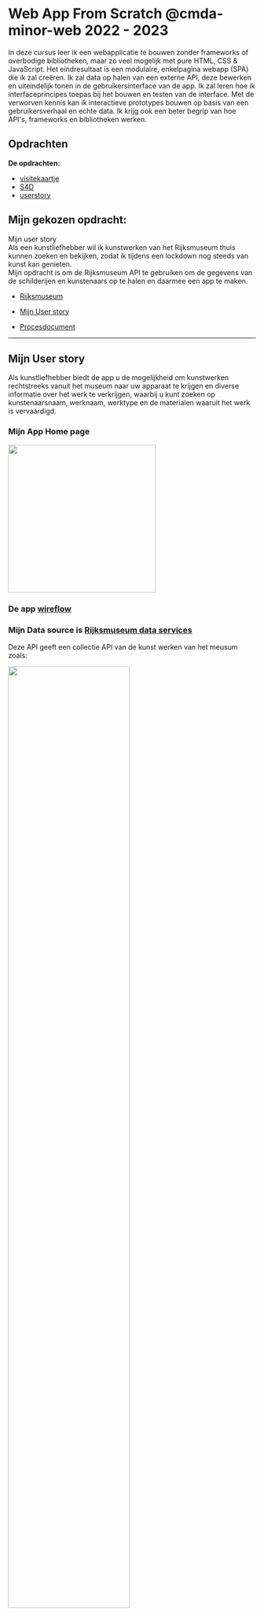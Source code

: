 # Web App From Scratch @cmda-minor-web 2022 - 2023

In deze cursus leer ik een webapplicatie te bouwen zonder frameworks of overbodige bibliotheken, maar zo veel mogelijk met pure HTML, CSS & JavaScript. Het eindresultaat is een modulaire, enkelpagina webapp (SPA) die ik zal creëren. Ik zal data op halen van een externe API, deze bewerken en uiteindelijk tonen in de gebruikersinterface van de app. Ik zal leren hoe ik interfaceprincipes toepas bij het bouwen en testen van de interface. Met de verworven kennis kan ik interactieve prototypes bouwen op basis van een gebruikersverhaal en echte data. Ik krijg ook een beter begrip van hoe API's, frameworks en bibliotheken werken.

## Opdrachten
**De opdrachten:** 
  - [visitekaartje](visitekaartje/index.html)
  - [S4D](S4D/index.html)
  - [userstory](userstory/index.html)

## Mijn gekozen opdracht:
  Mijn user story
   <br> Als een kunstliefhebber wil ik kunstwerken van het Rijksmuseum thuis kunnen zoeken en bekijken, zodat ik tijdens een lockdown nog steeds van kunst kan genieten.
   <br> Mijn opdracht is om de Rijksmuseum API te gebruiken om de gegevens van de schilderijen en kunstenaars op te halen en daarmee een app te maken.
   
   - [Rijksmuseum](https://github.com/cmda-minor-web/web-app-from-scratch-2223/blob/main/course/rijksmuseum.md)
   - [Mijn User story](userstory/index.html)
   
   - [Procesdocument](https://github.com/SundousKanaan/web-app-from-scratch-2223/wiki)

---
## Mijn User story

Als kunstliefhebber biedt de app u de mogelijkheid om kunstwerken rechtstreeks vanuit het museum naar uw apparaat te krijgen en diverse informatie over het werk te verkrijgen, waarbij u kunt zoeken op kunstenaarsnaam, werknaam, werktype en de materialen waaruit het werk is vervaardigd.

### Mijn App Home page

<img src="https://github.com/SundousKanaan/web-app-from-scratch-2223/blob/6df7961c9a25df6d20df830a1039a505f9568e64/userstory/images/home.png" width="300px" >

### De app [wireflow](https://github.com/SundousKanaan/web-app-from-scratch-2223/wiki/WEEK-3)

### Mijn Data source is [Rijksmuseum data services](https://data.rijksmuseum.nl/object-metadata/api/)

Deze API geeft een collectie API van de kunst werken van het meusum zoals:

<img src="https://github.com/SundousKanaan/web-app-from-scratch-2223/blob/6df7961c9a25df6d20df830a1039a505f9568e64/userstory/images/API-collectie.png" width="70%">

---

## Mijn program

Ik wil:  

*Zoekenbalk* | ✅ Done

*Verschillende zoeken opties* | ✅ Done - Ik heb 4 zoeken opties

*Detailspagina* | ✅ Done

*Favoriete Pagina* | Not done - Proberen om in het toekomst te hebben

*Filter voor de zoekbalk* | Not done - Proberen om in het toekomst te hebben

*Loeding states* | ✅ Gedeeltelijk heb 

*Error states* | ✅  Gedeeltelijk heb

*Empty state* | Not done | Proberen om in het toekomst te hebben

*Een schema an de kunst kleuren* | Not done - Proberen om in het toekomst te hebben voor een favoriete Pagina

*Meer data halen/functies* | Not done - Proberen om in het toekomst te hebben?
